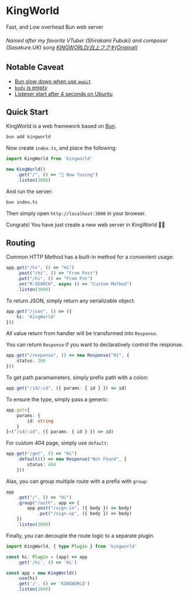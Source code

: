 # KingWorld
Fast, and Low overhead Bun web server

###### Named after my favorite VTuber (Shirakami Fubuki) and composer (Sasakure.UK) song [KINGWORLD/白上フブキ(Original)](https://youtu.be/yVaQpUUAzik)

## Notable Caveat
- [Bun slow down when use `await`](https://github.com/oven-sh/bun/issues/567)
- [`body` is empty](https://github.com/oven-sh/bun/issues/530)
- [Listener start after 4 seconds on Ubuntu](https://github.com/oven-sh/bun/issues/530#issuecomment-1179686347)

## Quick Start
KingWorld is a web framework based on [Bun](https://bun.sh).

```bash
bun add kingworld
```

Now create `index.ts`, and place the following:
```typescript
import KingWorld from 'kingworld'

new KingWorld()
    .get("/", () => "🦊 Now foxing")
    .listen(3000)
```

And run the server:
```bash
bun index.ts
```

Then simply open `http://localhost:3000` in your browser.

Congrats! You have just create a new web server in KingWorld 🎉🎉

## Routing
Common HTTP Method has a built-in method for a convenient usage:
```typescript
app.get("/hi", () => "Hi")
    .post("/hi", () => "From Post")
    .put("/hi", () => "From Put")
    .on("M-SEARCH", async () => "Custom Method")
    .listen(3000)
```

To return JSON, simply return any serializable object:
```typescript
app.get("/json", () => ({
    hi: 'KingWorld'
}))
```

All value return from handler will be transformed into `Response`.

You can return `Response` if you want to declaratively control the response.
```typescript
app.get("/response", () => new Response("Hi", {
    status: 200
}))
```

To get path paramameters, simply prefix path with a colon:
```typescript
app.get("/id/:id", ({ params: { id } }) => id)
```

To ensure the type, simply pass a generic:
```typescript
app.get<{
    params: {
        id: string
    }
}>("/id/:id", ({ params: { id } }) => id)
```

For custom 404 page, simply use `default`:
```typescript
app.get("/get", () => "Hi")
    .default(() => new Response("Not Found", {
        status: 404
    }))
```

Alas, you can group multiple route with a prefix with `group`:
```typescript
app
    .get("/", () => "Hi")
    .group("/auth", app => {
        app.post("/sign-in", ({ body }) => body)
            .put("/sign-up", ({ body }) => body)
    })
    .listen(3000)
```

Finally, you can decouple the route logic to a separate plugin.
```typescript
import KingWorld, { type Plugin } from 'kingworld'

const hi: Plugin = (app) => app
    .get('/hi', () => 'Hi')

const app = new KingWorld()
    .use(hi)
    .get('/', () => 'KINGWORLD')
    .listen(3000)
```
